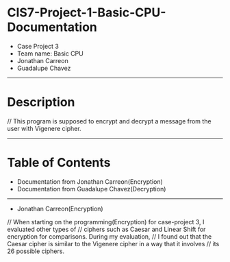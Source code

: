 # CIS7-Project-1-Basic-CPU-Documentation
- Case Project 3
- Team name: Basic CPU
- Jonathan Carreon
- Guadalupe Chavez

**************************************
# Description
// This program is supposed to encrypt and decrypt a message from the user with Vigenere cipher.

**************************************
# Table of Contents
- Documentation from Jonathan Carreon(Encryption)
- Documentation from Guadalupe Chavez(Decryption)

**************************************

- Jonathan Carreon(Encryption)

// When starting on the programming(Encryption) for case-project 3, I evaluated other types of
// ciphers such as Caesar and Linear Shift for encryption for comparisons. During my evaluation,
// I found out that the Caesar cipher is similar to the Vigenere cipher in a way that it involves
// its 26 possible ciphers.
